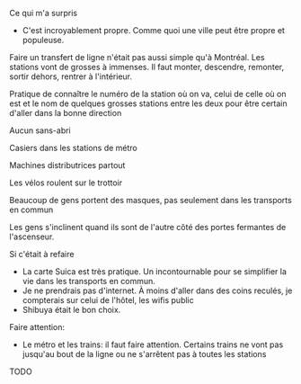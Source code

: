 Ce qui m'a surpris
- C'est incroyablement propre. Comme quoi une ville peut être propre et populeuse.

Faire un transfert de ligne n'était pas aussi simple qu'à Montréal. Les stations vont de grosses à immenses. Il faut monter, descendre, remonter, sortir dehors, rentrer à l'intérieur.

Pratique de connaître le numéro de la station où on va, celui de celle où on est et le nom de quelques grosses stations entre les deux pour être certain d'aller dans la bonne direction

Aucun sans-abri

Casiers dans les stations de métro

Machines distributrices partout

Les vélos roulent sur le trottoir

Beaucoup de gens portent des masques, pas seulement dans les transports en commun

Les gens s'inclinent quand ils sont de l'autre côté des portes fermantes de l'ascenseur.

Si c'était à refaire
- La carte Suica est très pratique. Un incontournable pour se simplifier la vie dans les transports en commun.
- Je ne prendrais pas d'internet. À moins d'aller dans des coins reculés, je compterais sur celui de l'hôtel, les wifis public
- Shibuya était le bon choix.

Faire attention:
- Le métro et les trains: il faut faire attention. Certains trains ne vont pas jusqu'au bout de la ligne ou ne s'arrêtent pas à toutes les stations

TODO
